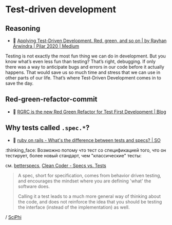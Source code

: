 # Test-driven development

## Reasoning

- :newspaper: [Applying Test-Driven Development. Red, green, and so on | by Rayhan Arwindra | Pilar 2020 | Medium](https://medium.com/pilar-2020/applying-test-driven-development-6d6d3af186cb)

Testing is not exactly the most fun thing we can do in development.
But you know what’s even less fun than testing?
That’s right, debugging.
If only there was a way to anticipate bugs and errors in our code before it actually happens. That would save us so much time and stress that we can use in other parts of our life.
That’s where Test-Driven Development comes in to save the day.

## Red-green-refactor-commit

- :newspaper: [RGRC is the new Red Green Refactor for Test First Development | Blog](https://ardalis.com/rgrc-is-the-new-red-green-refactor-for-test-first-development/)

## Why tests called `.spec.*`?

- :speech_balloon: [ruby on rails - What's the difference between tests and specs? | SO](https://stackoverflow.com/questions/16802030/whats-the-difference-between-tests-and-specs#:~:text=A%20spec%2C%20short%20for%20specification%2C%20comes%20from%20behavior,the%20interface%20%28instead%20of%20the%20implementation%29%20as%20well.)

:thinking_face: Возможно потому что тест со спецификацией того, что он тестирует, более новый стандарт, чем "классические" тесты:

см. [betterspecs](https://www.betterspecs.org/), [Clean Coder - Specs vs. Tests](https://sites.google.com/site/unclebobconsultingllc/specs-vs-tests)

> A spec, short for specification, comes from behavior driven testing, and encourages the mindset where you are defining 'what' the software does.
>
> Calling it a test leads to a much more general way of thinking about the code, and does not reinforce the idea that you should be testing the interface (instead of the implementation) as well.

/ [SciPhi](https://stackoverflow.com/users/765063/sciphi)